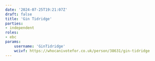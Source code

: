 ```yaml
---
date: '2024-07-25T19:21:07Z'
draft: false
title: 'Gin Tidridge'
parties:
- independent
roles:
- ebc
params:
    username: 'GinTidridge'
    wcivf: https://whocanivotefor.co.uk/person/38631/gin-tidridge
---
```

